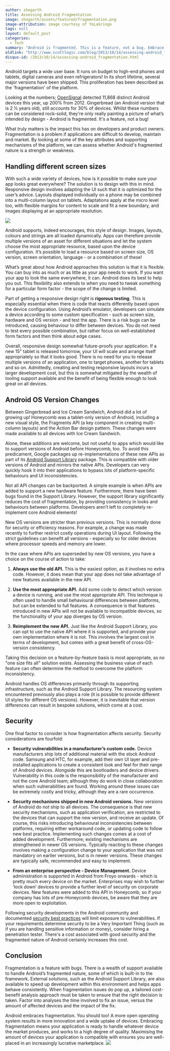 ```yaml
---
author: shogarth
title: Assessing Android Fragmentation
image: shogarth/assets/featured/fragmentation.png
image-attribution: image courtesy of YoLaGringo
tags: null
layout: default_post
categories:
  - Tech
summary: "Android is fragmented. This is a feature, not a bug. Embrace this and you embrace the future."
oldlink: "http://www.scottlogic.com/blog/2013/10/14/assessing-android_fragmentation.html"
disqus-id: /2013/10/14/assessing-android_fragmentation.html
---
```


Android targets a wide user base. It runs on budget to high-end phones and tablets, digital cameras and even refrigerators! In its short lifetime, several major versions have been shipped. This proliferation has been described as the 'fragmentation' of the platform.

Looking at the numbers; [OpenSignal](http://opensignal.com/reports/fragmentation-2013/) detected 11,868 distinct Android devices this year, up 200% from 2012. Gingerbread (an Android version that is 2 &frac12; years old), still accounts for 30% of devices. Whilst these numbers can be considered rock-solid, they're only really painting a picture of what’s intended by design - Android is fragmented. It's a feature, not a bug!

What truly matters is the impact this has on developers and product owners. Fragmentation is a problem if applications are difficult to develop, maintain and market. By looking at some of the key attributes and supporting mechanisms of the platform, we can assess whether Android's fragmented nature is a strength or weakness.

## Handling different screen sizes

With such a wide variety of devices, how is it possible to make sure your app looks great everywhere? The solution is to design with this in mind. Responsive design involves adapting the UI such that it is optimized for the user’s advice. Layouts displayed individually on a phone may be combined into a multi-column layout on tablets. Adaptations apply at the micro level too, with flexible margins for content to scale and fit a new boundary, and images displaying at an appropriate resolution.

<img src="{{ site.baseurl }}/shogarth/assets/responsive_android_layout.png"/>

Android supports, indeed encourages, this style of design. Images, layouts, colours and strings are all loaded dynamically. Apps can therefore provide multiple versions of an asset for different situations and let the system choose the most appropriate resource, based upon the device configuration. It’s possible to load a resource based on screen size, OS version, screen orientation, language - or a combination of these!

What’s great about how Android approaches this solution is that it is flexible. You can buy into as much or as little as your app needs to work. If you want your app to look the same everywhere, it can. Android does its best to help you out. This flexibility also extends to when you need to tweak something for a particular form factor - the scope of the change is limited.

Part of getting a responsive design right is **rigorous testing**. This is especially essential when there is code that reacts differently based upon the device configuration. Using Android’s emulator, developers can simulate a device according to some custom specification - such as screen size, hardware and OS version - and test the app. There is a risk bugs can be introduced, causing behaviour to differ between devices. You do not need to test every possible combination, but rather focus on well-established form factors and then think about edge cases.

Overall, responsive design somewhat future-proofs your application. If a new 15" tablet is released tomorrow, your UI will scale and arrange itself appropriately so that it looks good. There is no need for you to release multiple versions of an application, one to target phones, another for tablets and so on. Admittedly, creating and testing responsive layouts incurs a larger development cost, but this is somewhat mitigated by the wealth of tooling support available and the benefit of being flexible enough to look great on all devices.

## Android OS Version Changes

Between Gingerbread and Ice Cream Sandwich, Android did a lot of growing up! Honeycomb was a tablet-only version of Android, including a new visual style, the Fragments API (a key component in creating multi-column layouts) and the Action Bar design pattern. These changes were made available to all devices with Ice Cream Sandwich.

Alone, these additions are welcome, but not useful to apps which would like to support versions of Android before Honeycomb, too. To avoid this predicament, Google packages up re-implementations of these new APIs as part of its [Android Support Library](http://developer.android.com/tools/support-library/index.html) package. This is compatible with older versions of Android and mirrors the native APIs. Developers can very quickly hook it into their applications to bypass lots of platform-specific behaviours and UI inconsistencies.

Not all API changes can be backported. A simple example is when APIs are added to support a new hardware feature. Furthermore, there have been bugs found in the Support Library. However, the support library significantly reduces the cost of fragmentation, by providing consistency in looks and behaviours between platforms. Developers aren’t left to completely re-implement core Android elements!

New OS versions are stricter than previous versions. This is normally done for security or efficiency reasons.  For example, a change was made recently to further restrict costly operations during UI layout. Following the strict guidelines can benefit all versions - especially so for older devices where processor speeds and memory are lower.

In the case where APIs are superseded by new OS versions, you have a choice on the course of action to take:

1. **Always use the old API.** This is the easiest option, as it involves no extra code. However, it does mean that your app does not take advantage of new features available in the new API.

2. **Use the most appropriate API.** Add some code to detect which version a device is running, and use the most appropriate API. This technique is often used to handle small behavioural differences between platforms, but can be extended to full features. A consequence is that features introduced in new APIs will not be available to incompatible devices, so the functionality of your app diverges by OS version.

3. **Reimplement the new API.** Just like the Android Support Library, you can opt to use the native API where it is supported, and provide your own implementation where it is not. This involves the largest cost in terms of development, but comes with a great benefit of cross-OS-version consistency.

Taking this decision on a feature-by-feature basis is most appropriate, as no "one size fits all" solution exists. Assessing the business value of each feature can often determine the method to overcome the platform inconsistency.

Android handles OS differences primarily through its supporting infrastructure, such as the Android Support Library. The resourcing system encountered previously also plays a role (it is possible to provide different UI styles for different OS versions). However, it is inevitable that version differences can result in bespoke solutions, which come at a cost.

## Security
One final factor to consider is how fragmentation affects security. Security considerations are fourfold:

 + **Security vulnerabilities in a manufacturer’s custom code.**
Device manufacturers ship lots of additional material with the stock Android code. Samsung and HTC, for example, add their own UI layer and pre-installed applications to create a consistent look and feel for their range of Android devices. Alongside this are bootloaders and device drivers. Vulnerability in this code is the responsibility of the manufacturer and not the core Android team; although they do work in close collaboration when such vulnerabilities are found. Working around these issues can be extremely costly and tricky, although they are a rare occurrence.

 + **Security mechanisms shipped in new Android versions.**
New versions of Android do not ship to all devices. The consequence is that new security mechanisms, such as application verification, are restricted to the devices that can support the new version, and receive an update. Of course, this risks introducing behavioural inconsistencies between platforms, requiring either workaround code, or updating code to follow new best practice. Implementing such changes comes at a cost of added development.
Furthermore; existing mechanisms are strengthened in newer OS versions. Typically reacting to these changes involves making a configuration change to your application that was not mandatory on earlier versions, but is in newer versions. These changes are typically safe, recommended and easy to implement.

 + **From an enterprise perspective - Device Management.**
Device administration is supported in Android from Froyo onwards - which is pretty much every device on the market. Enterprises may wish to further ‘lock down’ devices to provide a further level of security on corporate devices. New features were added to this API in Honeycomb, so if your company has lots of pre-Honeycomb devices, be aware that they are more open to exploitation.

Following security developments in the Android community and documented [security best practices](http://developer.android.com/training/articles/security-tips.html) will limit exposure to vulnerabilities. If your requirements determine security to be a Very Important Thing (such as if you are handling sensitive information or money), consider hiring a penetration tester. There's a cost associated with good security and the fragmented nature of Android certainly increases this cost.

## Conclusion

Fragmentation is a feature with bugs. There is a wealth of support available to handle Android’s fragmented nature, some of which is built-in to the framework. External solutions, such as the Android Support Library, are also available to speed up development within this environment and helps apps behave consistently.
When fragmentation issues do pop up, a tailored cost-benefit analysis approach must be taken to ensure that the right decision is taken. Factor into analyses the time involved to fix an issue, versus the amount of affected devices and the impact of the fix.

Android embraces fragmentation. You should too! A more open operating system results in more innovation and a wide uptake of devices. Embracing fragmentation means your application is ready to handle whatever device the market produces, and works to a high degree of quality. Maximising the amount of devices your application is compatible with ensures you are well-placed in an increasingly lucrative marketplace.
<a href="http://www.shinobicontrols.com/android"><img src="{{ site.baseurl }}/shogarth/assets/shinobi_android_ad.jpg"/></a>























